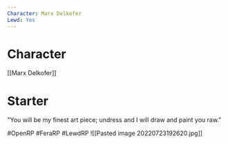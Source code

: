 ```yaml
---
Character: Marx Delkofer
Lewd: Yes
---
```

# Character
[[Marx Delkofer]]

# Starter
"You will be my finest art piece; undress and I will draw and paint you raw."

#OpenRP #FeraRP #LewdRP 
![[Pasted image 20220723192620.jpg]]